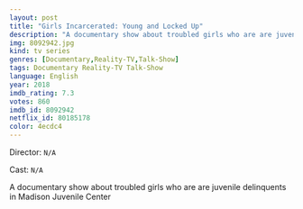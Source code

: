 ```yaml
---
layout: post
title: "Girls Incarcerated: Young and Locked Up"
description: "A documentary show about troubled girls who are are juvenile delinquents in Madison Juvenile Center.."
img: 8092942.jpg
kind: tv series
genres: [Documentary,Reality-TV,Talk-Show]
tags: Documentary Reality-TV Talk-Show 
language: English
year: 2018
imdb_rating: 7.3
votes: 860
imdb_id: 8092942
netflix_id: 80185178
color: 4ecdc4
---
```

Director: `N/A`  

Cast: `N/A` 

A documentary show about troubled girls who are are juvenile delinquents in Madison Juvenile Center